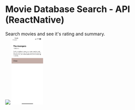 # Movie Database Search - API (ReactNative)

Search movies and see it's rating and summary.  
<img src = 'Screenshot1.png' width = '100'>
<img src = 'Screenshot2.png' width = '100'>

